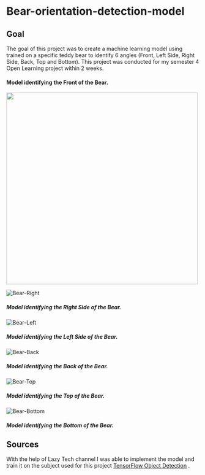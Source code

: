 
# Bear-orientation-detection-model
## Goal
The goal of this project was to create a machine learning model using  trained on a specific teddy bear to identify 6 angles (Front, Left Side, Right Side, Back, Top and Bottom).
This project was conducted for my semester 4 Open Learning project within 2 weeks.

#### Model identifying the Front of the Bear.
<img src="https://user-images.githubusercontent.com/78371221/215829614-e015d264-bfef-46d1-9600-6194ce81bebf.gif" width="500" height="500">

![Bear-Right](https://user-images.githubusercontent.com/78371221/215840234-47718917-6c50-4e1f-b1f8-ef3cd747985f.gif)
##### Model identifying the Right Side of the Bear.

![Bear-Left](https://user-images.githubusercontent.com/78371221/215840260-577f12d8-d0b0-4a55-8aa1-70d2c428ca9b.gif)
##### Model identifying the Left Side of the Bear.

![Bear-Back](https://user-images.githubusercontent.com/78371221/215840296-bb2002e1-63d4-456f-9e29-d388932a2380.gif)
##### Model identifying the Back of the Bear.

![Bear-Top](https://user-images.githubusercontent.com/78371221/215828695-424cb29b-66ec-4178-9f33-8c2f94d55e71.gif)
##### Model identifying the Top of the Bear.

![Bear-Bottom](https://user-images.githubusercontent.com/78371221/215838378-86db2bfd-9677-4c6a-a041-78b0c602e1d0.gif)
##### Model identifying the Bottom of the Bear.

## Sources
With the help of Lazy Tech channel I was able to implement the model and train it on the subject used for this project [TensorFlow Object Detection](https://www.youtube.com/watch?v=usR2LQuxhL4&list=PLAs-3cqyNbIjGzf50LckxBndLCd1EgB0w) 
.

